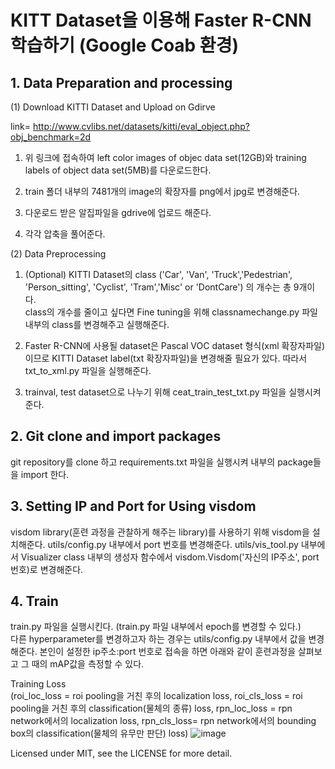 # KITT Dataset을 이용해 Faster R-CNN 학습하기  (Google Coab 환경)

## 1. Data Preparation and processing 

(1) Download KITTI Dataset and Upload on Gdirve  

link= http://www.cvlibs.net/datasets/kitti/eval_object.php?obj_benchmark=2d  

1. 위 링크에 접속하여 left color images of objec data set(12GB)와 training labels of object data set(5MB)를 다운로드한다.  

2. train 폴더 내부의 7481개의 image의 확장자를 png에서 jpg로 변경해준다. 

3. 다운로드 받은 알집파일을 gdrive에 업로드 해준다.  

4. 각각 압축을 풀어준다.

(2) Data Preprocessing  

1. (Optional) KITTI Dataset의 class ('Car', 'Van', 'Truck','Pedestrian', 'Person_sitting', 'Cyclist', 'Tram','Misc' or 'DontCare') 의 개수는 총 9개이다.  
class의 개수를 줄이고 싶다면 Fine tuning을 위해 classnamechange.py 파일 내부의 class를 변경해주고 실행해준다. 

2. Faster R-CNN에 사용될 dataset은 Pascal VOC dataset 형식(xml 확장자파일)이므로 KITTI Dataset label(txt 확장자파일)을 변경해줄 필요가 있다.
따라서 txt_to_xml.py 파일을 실행해준다. 

3. trainval, test dataset으로 나누기 위해 ceat_train_test_txt.py 파일을 실행시켜준다. 

## 2. Git clone and import packages

git repository를 clone 하고 requirements.txt 파일을 실행시켜 내부의 package들을 import 한다.

## 3. Setting IP and Port for Using visdom  

visdom library(훈련 과정을 관찰하게 해주는 library)를 사용하기 위해 visdom을 설치해준다.
utils/config.py 내부에서 port 번호를 변경해준다. 
utils/vis_tool.py 내부에서  Visualizer class 내부의 생성자 함수에서 visdom.Visdom('자신의 IP주소', port 번호)로 변경해준다.

## 4. Train  

train.py 파일을 실행시킨다. (train.py 파일 내부에서 epoch를 변경할 수 있다.)  
다른 hyperparameter를 변경하고자 하는 경우는 utils/config.py 내부에서 값을 변경해준다. 
본인이 설정한 ip주소:port 번호로 접속을 하면 아래와 같이 훈련과정을 살펴보고 그 때의 mAP값을 측정할 수 있다.   

Training Loss  
(roi_loc_loss = roi pooling을 거친 후의 localization loss, roi_cls_loss = roi pooling을 거친 후의 classification(물체의 종류) loss, rpn_loc_loss = rpn network에서의 localization loss, rpn_cls_loss= rpn network에서의 bounding box의 classification(물체의 유무만 판단) loss)
![image](https://user-images.githubusercontent.com/69920975/122257685-35416480-cf0b-11eb-9690-a9dace1d2373.png)



Licensed under MIT, see the LICENSE for more detail.


